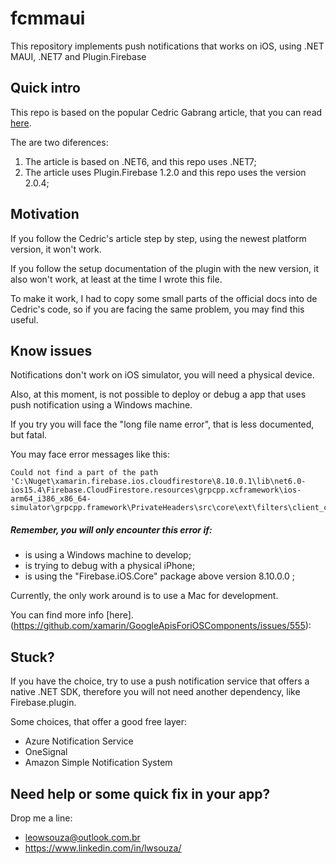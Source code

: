 # fcmmaui
This repository implements push notifications that works on iOS, using .NET MAUI, .NET7 and Plugin.Firebase

## Quick intro

This repo is based on the popular Cedric Gabrang article, that you can read [here](https://cedricgabrang.medium.com/firebase-push-notifications-in-net-maui-ios-2f4388bf1ac).

The are two diferences: 

 1. The article is based on .NET6, and this repo uses .NET7;
 2. The article uses Plugin.Firebase 1.2.0 and this repo uses the version 2.0.4;

## Motivation

If you follow the Cedric's article step by step, using the newest platform version, it won't work.

If you follow the setup documentation of the plugin with the new version, it also won't work, at least at the time I wrote this file.

To make it work, I had to copy some small parts of the official docs into de Cedric's code, so if you are facing the same problem, you may find this useful. 

## Know issues

Notifications don't work on iOS simulator, you will need a physical device.

Also, at this moment, is not possible to deploy or debug a app that uses push notification using a Windows machine.

If you try you will face the "long file name error", that is less documented, but fatal.

You may face error messages like this:

    Could not find a part of the path 'C:\Nuget\xamarin.firebase.ios.cloudfirestore\8.10.0.1\lib\net6.0-ios15.4\Firebase.CloudFirestore.resources\grpcpp.xcframework\ios-arm64_i386_x86_64-simulator\grpcpp.framework\PrivateHeaders\src\core\ext\filters\client_channel\lb_policy\grpclb\client_load_reporting_filter.h'

##### **Remember, you will only encounter this error if:**
-   is using a Windows machine to develop;
-   is trying to debug with a physical iPhone;
-   is using the "Firebase.iOS.Core" package above version 8.10.0.0 ;

Currently, the only work around is to use a Mac for development.

You can find more info [here].(https://github.com/xamarin/GoogleApisForiOSComponents/issues/555): 

## Stuck?

If you have the choice, try to use a push notification service that offers a native .NET SDK, therefore you will not need another dependency, like Firebase.plugin.

Some choices, that offer a good free layer:

 - Azure Notification Service
 - OneSignal
 - Amazon Simple Notification System

## Need help or some quick fix in your app?

Drop me a line:
 - leowsouza@outlook.com.br
 - https://www.linkedin.com/in/lwsouza/

```
